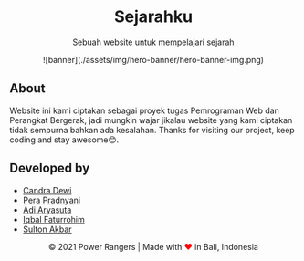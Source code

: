 <div align="center">
<h1>Sejarahku</h1>
<p>Sebuah website untuk mempelajari sejarah</p>
![banner](./assets/img/hero-banner/hero-banner-img.png)
</div>


## About
Website ini kami ciptakan sebagai proyek tugas Pemrograman Web dan Perangkat Bergerak, jadi mungkin wajar jikalau website yang kami ciptakan tidak sempurna bahkan ada kesalahan. Thanks for visiting our project, keep coding and stay awesome😊.

## Developed by
* [Candra Dewi](https://github.com/candradewi)
* [Pera Pradnyani](https://github.com/perapradnyani)
* [Adi Aryasuta](https://github.com/adiiaryasutaa)
* [Iqbal Faturrohim](https://github.com/iqbalfaturrohim)
* [Sulton Akbar](https://github.com/sultonakbar)

<div align="center">
  © 2021 Power Rangers | Made with <span style="color: red;">❤</span> in Bali, Indonesia
</div>  